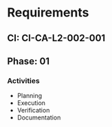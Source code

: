 # Requirements

## CI: CI-CA-L2-002-001
## Phase: 01

### Activities
- Planning
- Execution
- Verification
- Documentation
